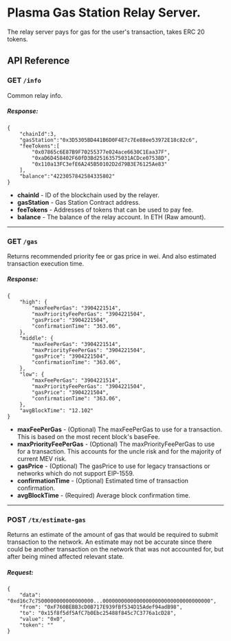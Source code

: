 # Plasma Gas Station Relay Server.
The relay server pays for gas for the user's transaction, takes ERC 20 tokens.

## API Reference

### GET `/info`
Common relay info.
##### Response:
```
{
    "chainId":3,
    "gasStation":"0x3D5305BD441B6D0F4E7c7Ee88ee53972E18c82c6",
    "feeTokens":[
        "0x07865c6E87B9F70255377e024ace6630C1Eaa37F",
        "0xaD6D458402F60fD3Bd25163575031ACDce07538D",
        "0x110a13FC3efE6A245B50102D2d79B3E76125Ae83"
    ],
    "balance":"4223057842584335802"
}
```
- **chainId** - ID of the blockchain used by the relayer.
- **gasStation** - Gas Station Contract address.
- **feeTokens** - Addresses of tokens that can be used to pay fee.
- **balance** - The balance of the relay account. In ETH (Raw amount).

<hr />

### GET `/gas`
Returns recommended priority fee or gas price in wei. And also estimated  transaction execution time.
##### Response:
```
{
    "high": {
        "maxFeePerGas": "3904221514",
        "maxPriorityFeePerGas": "3904221504",
        "gasPrice": "3904221504",
        "confirmationTime": "363.06",
    },
    "middle": {
        "maxFeePerGas": "3904221514",
        "maxPriorityFeePerGas": "3904221504",
        "gasPrice": "3904221504",
        "confirmationTime": "363.06",
    },
    "low": {
        "maxFeePerGas": "3904221514",
        "maxPriorityFeePerGas": "3904221504",
        "gasPrice": "3904221504",
        "confirmationTime": "363.06",
    },
    "avgBlockTime": "12.102"
}
```

- **maxFeePerGas** - (Optional) The maxFeePerGas to use for a transaction. This is based on the most recent block's baseFee.
- **maxPriorityFeePerGas** - (Optional) The maxPriorityFeePerGas to use for a transaction. This accounts for the uncle risk and for the majority of current MEV risk.
- **gasPrice** - (Optional) The gasPrice to use for legacy transactions or networks which do not support EIP-1559.
- **confirmationTime** - (Optional) Estimated time of transaction confirmation.
- **avgBlockTime** - (Required) Average block confirmation time.

<hr />

### POST `/tx/estimate-gas`
Returns an estimate of the amount of gas that would be required to submit transaction to the network.
An estimate may not be accurate since there could be another transaction on the network that was not accounted for, but after being mined affected relevant state.

##### Request:
```
{
    "data": "0xd16c7c7500000000000000000...00000000000000000000000000000000000",
    "from": "0xF760BEBB3cD0B717E939fBf534D15Adef94adB98",
    "to": "0x15f8f5df5AfC7b0Ebc25488f845c7C3776a1cD28",
    "value": "0x0",
    "token": ""
}
```
